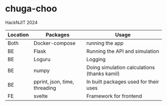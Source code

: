 # chuga-choo
HackNJIT 2024

| Location  |   Packages        |    Usage        | 
|-----------|-------------------|-----------------|
| Both      | Docker-compose    | running the app |
| BE        | Flask             | Running the API and simulation |
| BE        | Loguru            | Logging |
| BE        | numpy             | Doing simulation calculations (thanks kamil) | 
| BE        | pprint, json, time, threading | In built packages used for their uses |
| FE        | svelte            | Framework for frontend |